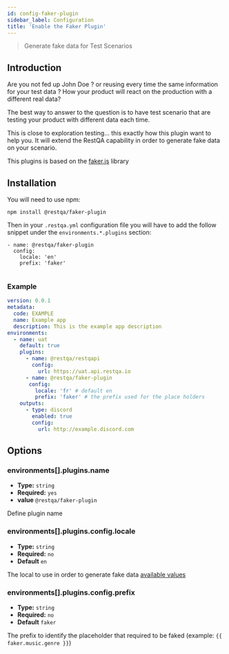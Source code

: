 ```yaml
---
id: config-faker-plugin
sidebar_label: Configuration
title: 'Enable the Faker Plugin'
---
```


> Generate fake data for Test Scenarios

## Introduction

Are you not fed up John Doe ? or reusing every time the same information for your test data ? How your product will react on the production with a different real data?

The best way to answer to the question is to have test scenario that are testing your product with different data each time.

This is close to exploration testing... this exactly how this plugin want to help you.
It will extend the RestQA capability in order to generate fake data on your scenario.

This plugins is based on the [faker.js](https://github.com/Marak/faker.js) library

## Installation

You will need to use npm:

```
npm install @restqa/faker-plugin
```

Then in your `.restqa.yml` configuration file you will have to add the follow snippet under the `environments.*.plugins` section:

```
- name: @restqa/faker-plugin
  config:
    locale: 'en' 
    prefix: 'faker'
  
```


### Example

```yaml title=".restqa.yml" {13-16}
version: 0.0.1
metadata:
  code: EXAMPLE
  name: Example app
  description: This is the example app description
environments:
  - name: uat
    default: true
    plugins:
      - name: @restqa/restqapi
        config:
          url: https://uat.api.restqa.io
      - name: @restqa/faker-plugin
       config:
         locale: 'fr' # default en
         prefix: 'faker' # the prefix used for the place holders
    outputs:
      - type: discord
        enabled: true
        config: 
          url: http://example.discord.com
```

## Options

### environments[].plugins.name

* **Type:** `string`
* **Required:** `yes`
* **value** `@restqa/faker-plugin`

Define plugin name

### environments[].plugins.config.locale

* **Type:** `string`
* **Required:** `no`
* **Default** `en`

The local to use in order to generate fake data [available values](https://github.com/Marak/Faker.js#Localization)

### environments[].plugins.config.prefix

* **Type:** `string`
* **Required:** `no`
* **Default** `faker`

The prefix to identify the placeholder that required to be faked (example: `{{ faker.music.genre }}`)
